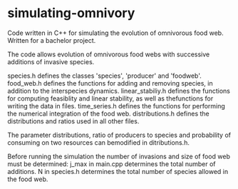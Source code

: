 # simulating-omnivory
Code written in C++ for simulating the evolution of omnivorous food web. Written for a bachelor project.

The code allows evolution of omnivorous food webs with successive additions of invasive species.

species.h defines the classes 'species', 'producer' and 'foodweb'. 
food_web.h defines the functions for adding and removing species, in addition to the interspecies dynamics.
linear_stabiliy.h defines the functions for computing feasiblity and linear stability, as well as thefunctions for writing the data in files.
time_series.h defines the functions for performing the numerical integration of the food web.
distributions.h defines the distributions and ratios used in all other files.

The parameter distributions, ratio of producers to species and probability of consuming on two resources can bemodified in ditributions.h.

Before running the simulation the number of invasions and size of food web must be determined:
j_max in main.cpp determines the total number of additions.
N in species.h determines the total number of species allowed in the food web.


